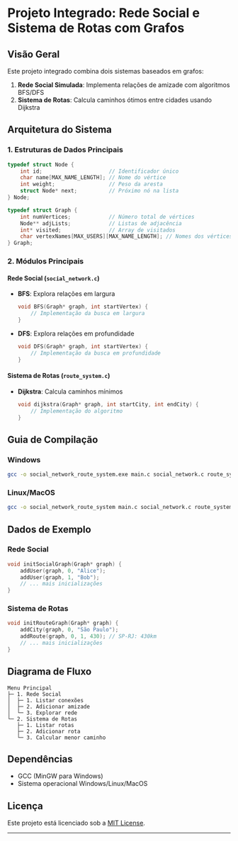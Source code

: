 # Projeto Integrado: Rede Social e Sistema de Rotas com Grafos

## Visão Geral

Este projeto integrado combina dois sistemas baseados em grafos:
1. **Rede Social Simulada**: Implementa relações de amizade com algoritmos BFS/DFS
2. **Sistema de Rotas**: Calcula caminhos ótimos entre cidades usando Dijkstra

## Arquitetura do Sistema

### 1. Estruturas de Dados Principais

```c
typedef struct Node {
    int id;                     // Identificador único
    char name[MAX_NAME_LENGTH]; // Nome do vértice
    int weight;                 // Peso da aresta
    struct Node* next;          // Próximo nó na lista
} Node;

typedef struct Graph {
    int numVertices;            // Número total de vértices
    Node** adjLists;            // Listas de adjacência
    int* visited;               // Array de visitados
    char vertexNames[MAX_USERS][MAX_NAME_LENGTH]; // Nomes dos vértices
} Graph;
```

### 2. Módulos Principais

#### Rede Social (`social_network.c`)
- **BFS**: Explora relações em largura
  ```c
  void BFS(Graph* graph, int startVertex) {
      // Implementação da busca em largura
  }
  ```
- **DFS**: Explora relações em profundidade
  ```c
  void DFS(Graph* graph, int startVertex) {
      // Implementação da busca em profundidade
  }
  ```

#### Sistema de Rotas (`route_system.c`)
- **Dijkstra**: Calcula caminhos mínimos
  ```c
  void dijkstra(Graph* graph, int startCity, int endCity) {
      // Implementação do algoritmo
  }
  ```

## Guia de Compilação

### Windows
```bash
gcc -o social_network_route_system.exe main.c social_network.c route_system.c
```

### Linux/MacOS
```bash
gcc -o social_network_route_system main.c social_network.c route_system.c
```

## Dados de Exemplo

### Rede Social
```c
void initSocialGraph(Graph* graph) {
    addUser(graph, 0, "Alice");
    addUser(graph, 1, "Bob");
    // ... mais inicializações
}
```

### Sistema de Rotas
```c
void initRouteGraph(Graph* graph) {
    addCity(graph, 0, "São Paulo");
    addRoute(graph, 0, 1, 430); // SP-RJ: 430km
    // ... mais inicializações
}
```

## Diagrama de Fluxo

```
Menu Principal
├─ 1. Rede Social
│  ├─ 1. Listar conexões
│  ├─ 2. Adicionar amizade
│  └─ 3. Explorar rede
└─ 2. Sistema de Rotas
   ├─ 1. Listar rotas
   ├─ 2. Adicionar rota
   └─ 3. Calcular menor caminho
```

## Dependências
- GCC (MinGW para Windows)
- Sistema operacional Windows/Linux/MacOS

## Licença
Este projeto está licenciado sob a [MIT License](LICENSE).

---
